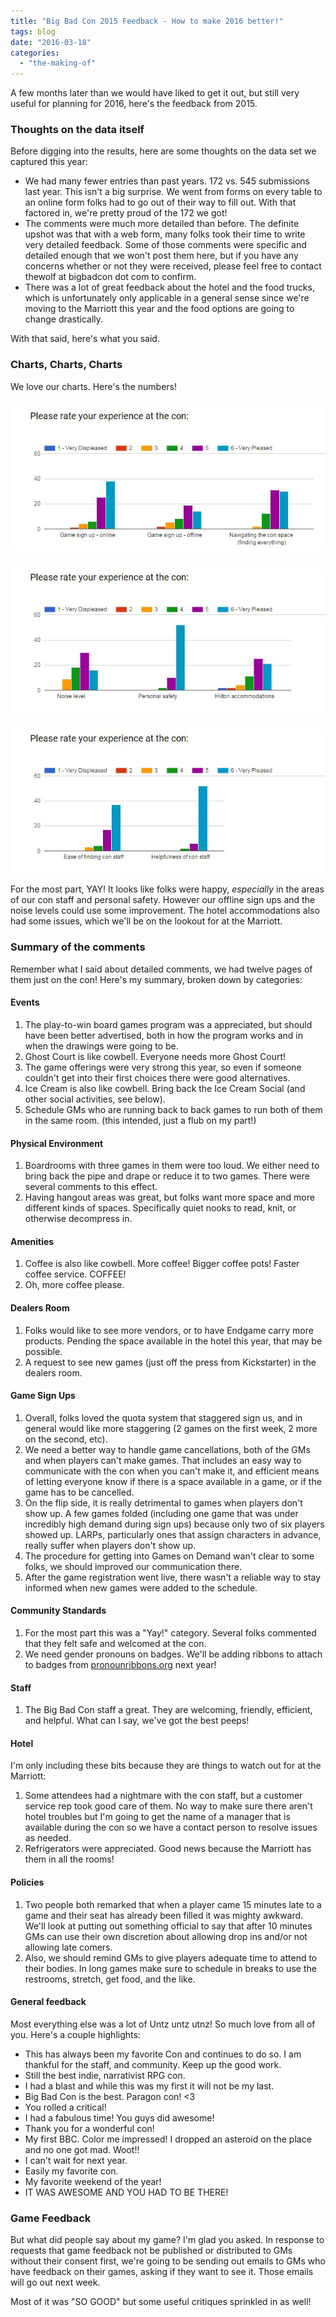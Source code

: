 ```yaml
---
title: "Big Bad Con 2015 Feedback - How to make 2016 better!"
tags: blog
date: "2016-03-18"
categories: 
  - "the-making-of"
---
```


A few months later than we would have liked to get it out, but still very useful for planning for 2016, here's the feedback from 2015.

### Thoughts on the data itself

Before digging into the results, here are some thoughts on the data set we captured this year:

- We had many fewer entries than past years. 172 vs. 545 submissions last year. This isn't a big surprise. We went from forms on every table to an online form folks had to go out of their way to fill out. With that factored in, we're pretty proud of the 172 we got!
- The comments were much more detailed than before. The definite upshot was that with a web form, many folks took their time to write very detailed feedback. Some of those comments were specific and detailed enough that we won't post them here, but if you have any concerns whether or not they were received, please feel free to contact thewolf at bigbadcon dot com to confirm.
- There was a lot of great feedback about the hotel and the food trucks, which is unfortunately only applicable in a general sense since we're moving to the Marriott this year and the food options are going to change drastically.

With that said, here's what you said.

### Charts, Charts, Charts

We love our charts. Here's the numbers!

[![Big Bad Con 2015 Feedback_1](images/Big-Bad-Con-2015-Feedback_1.jpg)](http://www.bigbadcon.com/wp-content/uploads/2016/03/Big-Bad-Con-2015-Feedback_1.jpg)

[![Big Bad Con 2015 Feedback_2](images/Big-Bad-Con-2015-Feedback_2.jpg)](http://www.bigbadcon.com/wp-content/uploads/2016/03/Big-Bad-Con-2015-Feedback_2.jpg)

[![Big Bad Con 2015 Feedback_3](images/Big-Bad-Con-2015-Feedback_3.jpg)](http://www.bigbadcon.com/wp-content/uploads/2016/03/Big-Bad-Con-2015-Feedback_3.jpg)

For the most part, YAY! It looks like folks were happy, _especially_ in the areas of our con staff and personal safety. However our offline sign ups and the noise levels could use some improvement. The hotel accommodations also had some issues, which we'll be on the lookout for at the Marriott.

### Summary of the comments

Remember what I said about detailed comments, we had twelve pages of them just on the con! Here's my summary, broken down by categories:

#### Events

1. The play-to-win board games program was a appreciated, but should have been better advertised, both in how the program works and in when the drawings were going to be.
2. Ghost Court is like cowbell. Everyone needs more Ghost Court!
3. The game offerings were very strong this year, so even if someone couldn't get into their first choices there were good alternatives.
4. Ice Cream is also like cowbell. Bring back the Ice Cream Social (and other social activities, see below).
5. Schedule GMs who are running back to back games to run both of them in the same room. (this intended, just a flub on my part!)

#### Physical Environment

1. Boardrooms with three games in them were too loud. We either need to bring back the pipe and drape or reduce it to two games. There were several comments to this effect.
2. Having hangout areas was great, but folks want more space and more different kinds of spaces. Specifically quiet nooks to read, knit, or otherwise decompress in.

#### Amenities

1. Coffee is also like cowbell. More coffee! Bigger coffee pots! Faster coffee service. COFFEE!
2. Oh, more coffee please.

#### Dealers Room

1. Folks would like to see more vendors, or to have Endgame carry more products. Pending the space available in the hotel this year, that may be possible.
2. A request to see new games (just off the press from Kickstarter) in the dealers room.

#### Game Sign Ups

1. Overall, folks loved the quota system that staggered sign us, and in general would like more staggering (2 games on the first week, 2 more on the second, etc).
2. We need a better way to handle game cancellations, both of the GMs and when players can't make games. That includes an easy way to communicate with the con when you can't make it, and efficient means of letting everyone know if there is a space available in a game, or if the game has to be cancelled.
3. On the flip side, it is really detrimental to games when players don't show up. A few games folded (including one game that was under incredibly high demand during sign ups) because only two of six players showed up. LARPs, particularly ones that assign characters in advance, really suffer when players don't show up.
4. The procedure for getting into Games on Demand wan't clear to some folks, we should improved our communication there.
5. After the game registration went live, there wasn't a reliable way to stay informed when new games were added to the schedule.

#### Community Standards

1. For the most part this was a "Yay!" category. Several folks commented that they felt safe and welcomed at the con.
2. We need gender pronouns on badges. We'll be adding ribbons to attach to badges from [pronounribbons.org](http://www.pronounribbons.org/) next year!

#### Staff

1. The Big Bad Con staff a great. They are welcoming, friendly, efficient, and helpful. What can I say, we've got the best peeps!

#### Hotel

I'm only including these bits because they are things to watch out for at the Marriott:

1. Some attendees had a nightmare with the con staff, but a customer service rep took good care of them. No way to make sure there aren't hotel troubles but I'm going to get the name of a manager that is available during the con so we have a contact person to resolve issues as needed.
2. Refrigerators were appreciated. Good news because the Marriott has them in all the rooms!

#### Policies

1. Two people both remarked that when a player came 15 minutes late to a game and their seat has already been filled it was mighty awkward. We'll look at putting out something official to say that after 10 minutes GMs can use their own discretion about allowing drop ins and/or not allowing late comers.
2. Also, we should remind GMs to give players adequate time to attend to their bodies. In long games make sure to schedule in breaks to use the restrooms, stretch, get food, and the like.

#### General feedback

Most everything else was a lot of Untz untz utnz! So much love from all of you. Here's a couple highlights:

- This has always been my favorite Con and continues to do so. I am thankful for the staff, and community. Keep up the good work.
- Still the best indie, narrativist RPG con.
- I had a blast and while this was my first it will not be my last.
- Big Bad Con is the best. Paragon con! <3
- You rolled a critical!
- I had a fabulous time! You guys did awesome!
- Thank you for a wonderful con!
- My first BBC. Color me impressed! I dropped an asteroid on the place and no one got mad. Woot!!
- I can't wait for next year.
- Easily my favorite con.
- My favorite weekend of the year!
- IT WAS AWESOME AND YOU HAD TO BE THERE!

### Game Feedback

But what did people say about my game? I'm glad you asked. In response to requests that game feedback not be published or distributed to GMs without their consent first, we're going to be sending out emails to GMs who have feedback on their games, asking if they want to see it. Those emails will go out next week.

Most of it was "SO GOOD" but some useful critiques sprinkled in as well!
